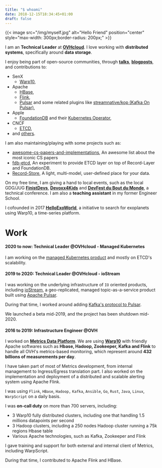 ```yaml
---
title: "$ whoami"
date: 2018-12-15T18:34:45+01:00
draft: false
---
```


{{< image src="/img/myself.jpg" alt="Hello Friend" position="center" style="max-width: 300px;border-radius: 200px;" >}}

I am an **Technical Leader** at **[OVHcloud](https://www.ovhcloud.com)**. I love working with **distributed systems**, specifically around **data storage**.

I enjoy being part of open-source communities, through **[talks](/talks)**, **[blogposts](/posts)**, and contributions to:

* SenX
    * [Warp10](https://github.com/senx/warp10-platform/commits?author=PierreZ),
* Apache
    * [HBase](https://github.com/apache/hbase/commits/master?author=PierreZ),
    * [Flink](https://github.com/apache/flink/commits/master?author=PierreZ),
    * [Pulsar](https://github.com/apache/pulsar/commits/master?author=PierreZ) and some related plugins like [streamnative/kop (Kafka On Pulsar)](https://github.com/streamnative/kop/commits/master?author=PierreZ),
* Apple
    * [FoundationDB](https://github.com/apple/foundationdb/commits/master?author=PierreZ) and their [Kubernetes Operator](https://github.com/FoundationDB/fdb-kubernetes-operator/commits/master?author=PierreZ),
* CNCF
    * [ETCD](https://github.com/etcd-io/etcd/commits/master?author=PierreZ),
* and [others](https://github.com/PierreZ/).

I am also maintaining/playing with some projects such as:

* [awesome-cs-papers-and-implementations](https://github.com/PierreZ/awesome-cs-papers-and-implementations), An awesome list about the most iconic CS papers
* [fdb-etcd](https://github.com/PierreZ/fdb-etcd), An experiment to provide ETCD layer on top of Record-Layer and FoundationDB.
* [Record-Store](https://pierrez.github.io/record-store/), A light, multi-model, user-defined place for your data. 

On my free time, I am giving a hand to local events, such as the local GDG/JUG **[FinistDevs](https://finistdevs.org/)**, **[Devoxx4Kids](https://twitter.com/devoxx4kidsbes)** and **[DevFest du Bout du Monde](https://devfest.duboutdumonde.bzh/)**, a technical conference. I am also a **teaching assistant** in my former Engineer School.

I cofounded in 2017 **[HelloExoWorld](https://helloexo.world/)**, a initiative to search for exoplanets using Warp10, a time-series platform.

# Work

#### 2020 to now: Technical Leader @OVHcloud - Managed Kubernetes

I am  working on the [managed Kubernetes product](https://www.ovhcloud.com/en-gb/public-cloud/kubernetes/) and mostly on ETCD's scalability.

#### 2019 to 2020: Technical Leader @OVHcloud - ioStream

I was working on the underlying infrastructure of `IO` oriented products, including [ioStream](https://labs.ovh.com/iostream), a geo-replicated, managed topic-as-a-service product built using [Apache Pulsar](https://pulsar.apache.org).

During that time, I worked around adding [Kafka's protocol to Pulsar](/posts/announcing-kop/).

We launched a beta mid-2019, and the project has been shutdown mid-2020.

#### 2016 to 2019: Infrastructure Engineer @OVH

I worked on **[Metrics Data Platform](https://www.ovh.com/fr/data-platforms/metrics/)**. We are using **[Warp10](http://www.warp10.io/)** with friendly Apache softwares such as **Hbase, Hadoop, Zookeeper, Kafka and Flink** to handle all OVH's metrics-based monitoring, which represent around **432 billions of measurements per day**.

I have taken part of most of Metrics development, from internal management to Ingress/Egress translation part. I also worked on the implementation and deployment of a distributed and scalable alerting system using Apache Flink.

I was using `Flink`, `HBase`, `Hadoop,` `Kafka`, `Ansible`, `Go`, `Rust`, `Java`, `Linux`, `WarpScript` on a daily basis.

I was **on-call duty** on more than 700 servers, including:

* 3 Warp10 fully distributed clusters, including one that handling 1.5 millions datapoints per second
* 3 Hadoop clusters, including a 250 nodes Hadoop cluster running a 75k regions Hbase table
* Various Apache technologies, such as Kafka, Zookeeper and Flink

I gave training and support for both external and internal client of Metrics, including WarpScript.

During that time, I contributed to Apache Flink and HBase.